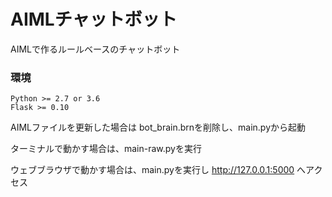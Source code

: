 # AIMLチャットボット
AIMLで作るルールベースのチャットボット

### 環境
    Python >= 2.7 or 3.6
    Flask >= 0.10


AIMLファイルを更新した場合は
bot_brain.brnを削除し、main.pyから起動

ターミナルで動かす場合は、main-raw.pyを実行

ウェブブラウザで動かす場合は、main.pyを実行し
http://127.0.0.1:5000 へアクセス
